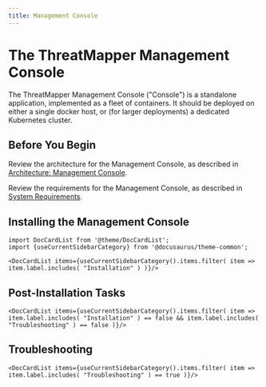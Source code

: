 ```yaml
---
title: Management Console
---
```


# The ThreatMapper Management Console

The ThreatMapper Management Console ("Console") is a standalone application, implemented as a fleet of containers.  It should be deployed on either a single docker host, or (for larger deployments) a dedicated Kubernetes cluster. 

## Before You Begin

Review the architecture for the Management Console, as described in [Architecture: Management Console](/docs/architecture/console).

Review the requirements for the Management Console, as described in [System Requirements](/docs/console/requirements).


## Installing the Management Console

```mdx-code-block
import DocCardList from '@theme/DocCardList';
import {useCurrentSidebarCategory} from '@docusaurus/theme-common';

<DocCardList items={useCurrentSidebarCategory().items.filter( item => item.label.includes( "Installation" ) )}/>
```

## Post-Installation Tasks

```mdx-code-block
<DocCardList items={useCurrentSidebarCategory().items.filter( item => item.label.includes( "Installation" ) == false && item.label.includes( "Troubleshooting" ) == false )}/>
```

## Troubleshooting

```mdx-code-block
<DocCardList items={useCurrentSidebarCategory().items.filter( item => item.label.includes( "Troubleshooting" ) == true )}/>
```
